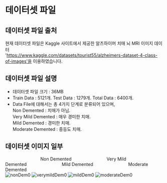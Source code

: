 # 데이터셋 파일

## 데이터셋 파일 출처
현재 데이터셋 파일은 Kaggle 사이트에서 제공한 알츠하이머 치매 뇌 MRI 이미지 데이터   
'https://www.kaggle.com/datasets/tourist55/alzheimers-dataset-4-class-of-images'을 이용하였습니다.  

## 데이터셋 파일 설명

- 데이터셋 파일 크기 : 36MB
- Train Data : 5121개. Test Data : 1279개. Total Data : 6400개.
- Data File에 대해서는 총 4가지 단계로 분류되어 있으며,  
  Non Demented : 치매가 아님.   
  Very Mild Demented : 매우 경미한 치매.   
  Mild Demented : 경미한 치매.   
  Moderate Demented : 중등도 치매.

## 데이터셋 이미지 일부

        Non Demented        Very Mild Demented        Mild Demented        Moderate Demented  
![nonDem0](https://github.com/haleeseung/Alzheimer-s-disease-diagnosis_Project/assets/127108173/cfde2bac-76a0-45dd-b540-0790b79b2b88) ![verymildDem0](https://github.com/haleeseung/Alzheimer-s-disease-diagnosis_Project/assets/127108173/01f2522c-9888-45d9-81d6-c39b97a9387d) ![mildDem0](https://github.com/haleeseung/Alzheimer-s-disease-diagnosis_Project/assets/127108173/448e4a84-812f-4841-b3b7-34ebe3746a87) ![moderateDem0](https://github.com/haleeseung/Alzheimer-s-disease-diagnosis_Project/assets/127108173/49e369d8-4144-4f5a-be10-15e4599df57d)

